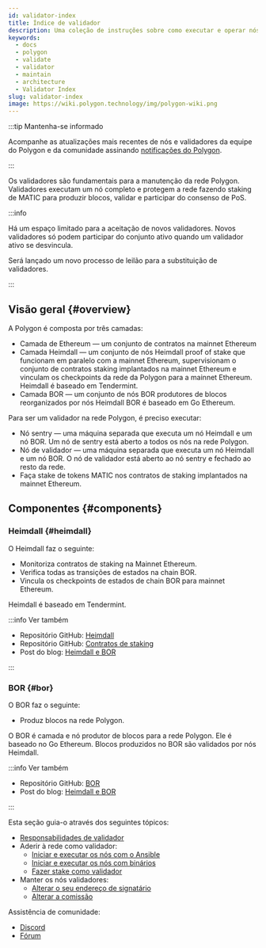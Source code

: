 ```yaml
---
id: validator-index
title: Índice de validador
description: Uma coleção de instruções sobre como executar e operar nós de validador na Rede Polygon
keywords:
  - docs
  - polygon
  - validate
  - validator
  - maintain
  - architecture
  - Validator Index
slug: validator-index
image: https://wiki.polygon.technology/img/polygon-wiki.png
---
```


:::tip Mantenha-se informado

Acompanhe as atualizações mais recentes de nós e validadores da equipe do Polygon e da comunidade assinando [notificações do Polygon](https://polygon.technology/notifications/).

:::

Os validadores são fundamentais para a manutenção da rede Polygon. Validadores executam um nó completo e protegem a rede fazendo staking de MATIC para produzir blocos, validar e participar do consenso de PoS.

:::info

Há um espaço limitado para a aceitação de novos validadores. Novos validadores só podem participar do conjunto ativo quando um validador ativo se desvincula.

Será lançado um novo processo de leilão para a substituição de validadores.

:::

## Visão geral {#overview}

A Polygon é composta por três camadas:

* Camada de Ethereum — um conjunto de contratos na mainnet Ethereum
* Camada Heimdall — um conjunto de nós Heimdall proof of stake que funcionam em paralelo com a mainnet Ethereum, supervisionam o conjunto de contratos staking implantados na mainnet Ethereum e vinculam os checkpoints da rede da Polygon para a mainnet Ethereum. Heimdall é baseado em Tendermint.
* Camada BOR — um conjunto de nós BOR produtores de blocos reorganizados por nós Heimdall BOR é baseado em Go Ethereum.

Para ser um validador na rede Polygon, é preciso executar:

* Nó sentry — uma máquina separada que executa um nó Heimdall e um nó BOR. Um nó de sentry está aberto a todos os nós na rede Polygon.
* Nó de validador — uma máquina separada que executa um nó Heimdall e um nó BOR. O nó de validador está aberto ao nó sentry e fechado ao resto da rede.
* Faça stake de tokens MATIC nos contratos de staking implantados na mainnet Ethereum.

## Componentes {#components}

### Heimdall {#heimdall}

O Heimdall faz o seguinte:

* Monitoriza contratos de staking na Mainnet Ethereum.
* Verifica todas as transições de estados na chain BOR.
* Vincula os checkpoints de estados de chain BOR para mainnet Ethereum.

Heimdall é baseado em Tendermint.

:::info Ver também

* Repositório GitHub: [Heimdall](https://github.com/maticnetwork/heimdall)
* Repositório GitHub: [Contratos de staking](https://github.com/maticnetwork/contracts/tree/master/contracts/staking)
* Post do blog: [Heimdall e BOR](https://blog.polygon.technology/heimdall-and-bor/)

:::

### BOR {#bor}

O BOR faz o seguinte:

* Produz blocos na rede Polygon.

O BOR é camada e nó produtor de blocos para a rede Polygon. Ele é baseado no Go Ethereum. Blocos produzidos no BOR são validados por nós Heimdall.

:::info Ver também

* Repositório GitHub: [BOR](https://github.com/maticnetwork/bor)
* Post do blog: [Heimdall e BOR](https://blog.polygon.technology/heimdall-and-bor/)

:::

Esta seção guia-o através dos seguintes tópicos:

* [Responsabilidades de validador](validator-responsibilities.md)
* Aderir à rede como validador:
  * [Iniciar e executar os nós com o Ansible](run-validator-ansible.md)
  * [Iniciar e executar os nós com binários](run-validator-binaries.md)
  * [Fazer stake como validador](validator-staking-operations.md)
* Manter os nós validadores:
  * [Alterar o seu endereço de signatário](change-signer-address.md)
  * [Alterar a comissão](validator-commission-operations.md)

Assistência de comunidade:

* [Discord](https://discord.com/invite/0xPolygon)
* [Fórum](https://forum.polygon.technology/)
